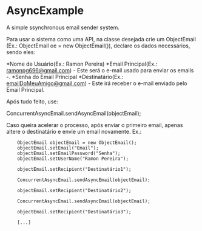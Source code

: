 # AsyncExample
A simple ssynchronous email sender system.

Para usar o sistema como uma API, na classe desejada crie um ObjectEmail (Ex.: ObjectEmail oe = new ObjectEmail()),
declare os dados necessários, sendo eles:

*Nome de Usuário(Ex.: Ramon Pereira)
*Email Principal(Ex.: ramonpg696@gmail.com) - Este será o e-mail usado para enviar os emails -.
*Senha do Email Principal
*Destinatário(Ex.: emailDoMeuAmigo@gmail.com) - Este irá receber o e-mail enviado pelo Email Principal.

Após tudo feito, use:

ConcurrentAsyncEmail.sendAsyncEmail(objectEmail);

Caso queira acelerar o processo, após enviar o primeiro email, apenas altere o destinatário e envie um email novamente. Ex.:


        ObjectEmail objectEmail = new ObjectEmail();
        objectEmail.setEmail("Email"); 
        objectEmail.setEmailPassword("Senha");
        objectEmail.setUserName("Ramon Pereira");
        
        objectEmail.setRecipient("Destinatário1");

        ConcurrentAsyncEmail.sendAsyncEmail(objectEmail);
        
        objectEmail.setRecipient("Destinatário2");
        
        ConcurrentAsyncEmail.sendAsyncEmail(objectEmail);
        
        objectEmail.setRecipient("Destinatário3");
        
        [...]
